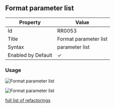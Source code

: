## Format parameter list

| Property | Value |
| -------- | ----- |
| Id | RR0053 |
| Title | Format parameter list |
| Syntax | parameter list |
| Enabled by Default | &#x2713; |

### Usage

![Format parameter list](../../images/refactorings/FormatEachParameterOnSeparateLine.png)

![Format parameter list](../../images/refactorings/FormatAllParametersOnSingleLine.png)

[full list of refactorings](Refactorings.md)